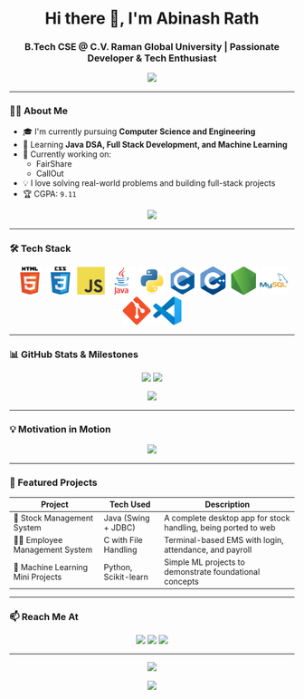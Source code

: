 <h1 align="center">Hi there 👋, I'm Abinash Rath</h1>
<h3 align="center">B.Tech CSE @ C.V. Raman Global University | Passionate Developer & Tech Enthusiast</h3>


<p align="center">
  <img src="https://media.tenor.com/qJ5evVs-_uUAAAAC/coding.gif" width="250"/>
</p>

---

### 👨‍💻 About Me
- 🎓 I'm currently pursuing **Computer Science and Engineering**  
- 🧠 Learning **Java DSA, Full Stack Development, and Machine Learning**  
- 🌱 Currently working on:
  - FairShare
  - CallOut
- 💡 I love solving real-world problems and building full-stack projects  
- 🏆 CGPA: `9.11`

<p align="center">
  <img src="https://i.gifer.com/origin/29/2961b70c62f0c960a0a9b201b6e59d3f_w200.gif" width="150"/>
</p>

---

### 🛠️ Tech Stack

<p align="center">
  <img src="https://raw.githubusercontent.com/devicons/devicon/master/icons/html5/html5-original-wordmark.svg" width="50" height="50"/>
  <img src="https://raw.githubusercontent.com/devicons/devicon/master/icons/css3/css3-original-wordmark.svg" width="50" height="50"/>
  <img src="https://raw.githubusercontent.com/devicons/devicon/master/icons/javascript/javascript-original.svg" width="50" height="50"/>
  <img src="https://raw.githubusercontent.com/devicons/devicon/master/icons/java/java-original-wordmark.svg" width="50" height="50"/>
  <img src="https://raw.githubusercontent.com/devicons/devicon/master/icons/python/python-original.svg" width="50" height="50"/>
  <img src="https://raw.githubusercontent.com/devicons/devicon/master/icons/c/c-original.svg" width="50" height="50"/>
  <img src="https://raw.githubusercontent.com/devicons/devicon/master/icons/cplusplus/cplusplus-original.svg" width="50" height="50"/>
  <img src="https://raw.githubusercontent.com/devicons/devicon/master/icons/nodejs/nodejs-original.svg" width="50" height="50"/>
  <img src="https://raw.githubusercontent.com/devicons/devicon/master/icons/mysql/mysql-original-wordmark.svg" width="50" height="50"/>
  <img src="https://raw.githubusercontent.com/devicons/devicon/master/icons/git/git-original.svg" width="50" height="50"/>
  <img src="https://raw.githubusercontent.com/devicons/devicon/master/icons/vscode/vscode-original.svg" width="50" height="50"/>
</p>

---

### 📊 GitHub Stats & Milestones

<p align="center">
  <img src="https://github-readme-stats.vercel.app/api?username=Abinashrath003&show_icons=true&theme=radical" width="45%" />
  <img src="https://github-readme-streak-stats.herokuapp.com?user=Abinashrath003&theme=radical" width="45%" />
</p>

<p align="center">
  <img src="https://github-profile-trophy.vercel.app/?username=Abinashrath003&theme=radical&column=4&margin-w=15&margin-h=15" />
</p>

---

### 💡 Motivation in Motion

<p align="center">
  <img src="https://quotes-github-readme.vercel.app/api?type=horizontal&theme=radical" />
</p>

---

### 📂 Featured Projects

| Project | Tech Used | Description |
|--------|-----------|-------------|
| 🧾 Stock Management System | Java (Swing + JDBC) | A complete desktop app for stock handling, being ported to web |
| 👨‍💼 Employee Management System | C with File Handling | Terminal-based EMS with login, attendance, and payroll |
| 🤖 Machine Learning Mini Projects | Python, Scikit-learn | Simple ML projects to demonstrate foundational concepts |

---

### 📫 Reach Me At

<p align="center">
  <a href="https://linkedin.com/in/abinash048"><img src="https://img.shields.io/badge/-LinkedIn-0A66C2?style=flat&logo=linkedin&logoColor=white"/></a>
  <a href="https://github.com/Abinashrath003"><img src="https://img.shields.io/badge/-GitHub-181717?style=flat&logo=github&logoColor=white"/></a>
  <a href="mailto:abinashrath610@gmail.com"><img src="https://img.shields.io/badge/-Email-D14836?style=flat&logo=gmail&logoColor=white"/></a>
</p>

---

<p align="center">
  <img src="https://komarev.com/ghpvc/?username=Abinashrath003&label=Profile%20views&color=0e75b6&style=flat" />
</p>

<p align="center">
  <img src="https://www.animatedimages.org/data/media/110/animated-clock-image-0036.gif" width="80" />
</p>
